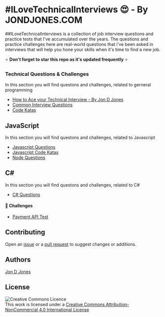 # #ILoveTechnicalInterviews :heart_eyes: - By JONDJONES.COM 

\##ILoveTechnicalInterviews is a collection of job interview questions and practice tests that I've accumulated over the years. The questions and practice challenges here are real-world questions that i've been asked in interviews that will help you hone your skills when it's time to find a new job.

:star: **Don't forget to star this repo as it's updated frequently** :star:

### Technical Questions & Challenges

In this section you will find questons and challenges, related to gerneral programming

*  [How to Ace your Technical Interview - By Jon D Jones](./docs/book.md)
*  [Common Interview Questions](./docs/common-interview-questions.md)
*  [Code Katas](./docs/list-of-challenges.md)

## JavaScript

In this section you will find questons and challenges, related to Javascript

*  [Javascript Questions](./javascript/node.md)
*  [Javascript Code Katas](./javascript/katas.md.md)
*  [Node Questions](./javascript/node.md)

## C#

In this section you will find questons and challenges, related to C#

*  [C# Questions](./c-sharp/README.md)

#### :floppy_disk: Challenges

*  [Payment API Test](./c-sharp/payment-test/README.md)

## Contributing
Open an [issue](https://github.com/jondjones/ILoveTechnicalInterviews/issues) or a [pull request](https://github.com/jondjones/ILoveTechnicalInterviews) to suggest changes or additions.

## Authors
[Jon D Jones](http://www.jondjones.com)

## License
![Creative Commons Licence](https://i.creativecommons.org/l/by-nc/4.0/88x31.png)   
This work is licensed under a [Creative Commons Attribution-NonCommercial 4.0 International License](http://creativecommons.org/licenses/by-nc/4.0/)